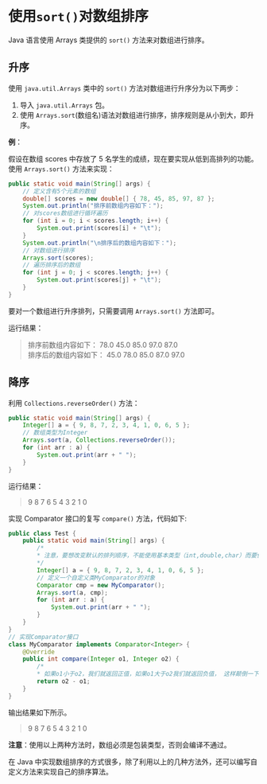 # 使用`sort()`对数组排序

Java 语言使用 Arrays 类提供的 `sort()` 方法来对数组进行排序。

## 升序

使用 `java.util.Arrays` 类中的 `sort()` 方法对数组进行升序分为以下两步：

1. 导入 `java.util.Arrays` 包。
2. 使用 `Arrays.sort`(数组名)语法对数组进行排序，排序规则是从小到大，即升序。

**例**：

假设在数组 scores 中存放了 5 名学生的成绩，现在要实现从低到高排列的功能。使用 `Arrays.sort()` 方法来实现：

```java
public static void main(String[] args) {    
    // 定义含有5个元素的数组    
    double[] scores = new double[] { 78, 45, 85, 97, 87 };    
    System.out.println("排序前数组内容如下：");    
    // 对scores数组进行循环遍历    
    for (int i = 0; i < scores.length; i++) {        
        System.out.print(scores[i] + "\t");    
    }    
    System.out.println("\n排序后的数组内容如下：");    
    // 对数组进行排序    
    Arrays.sort(scores);    
    // 遍历排序后的数组    
    for (int j = 0; j < scores.length; j++) {        
        System.out.print(scores[j] + "\t");    
    }
}
```

要对一个数组进行升序排列，只需要调用 `Arrays.sort()` 方法即可。

运行结果：

> 排序前数组内容如下：
> 78.0    45.0    85.0    97.0    87.0   
> 排序后的数组内容如下：
> 45.0    78.0    85.0    87.0    97.0

## 降序

利用 `Collections.reverseOrder()` 方法：

```java
public static void main(String[] args) {    
    Integer[] a = { 9, 8, 7, 2, 3, 4, 1, 0, 6, 5 };    
    // 数组类型为Integer    
    Arrays.sort(a, Collections.reverseOrder());    
    for (int arr : a) {        
        System.out.print(arr + " ");    
    }
}
```

运行结果：

> 9 8 7 6 5 4 3 2 1 0 

实现 Comparator 接口的复写 `compare()` 方法，代码如下:

```java 
public class Test {    
    public static void main(String[] args) {        
        /*         
        * 注意，要想改变默认的排列顺序，不能使用基本类型（int,double,char）而要使用它们对应的类         
        */        
        Integer[] a = { 9, 8, 7, 2, 3, 4, 1, 0, 6, 5 };        
        // 定义一个自定义类MyComparator的对象        
        Comparator cmp = new MyComparator();        
        Arrays.sort(a, cmp);        
        for (int arr : a) {            
            System.out.print(arr + " ");        
        }    
    }
}
// 实现Comparator接口
class MyComparator implements Comparator<Integer> {    
    @Override    
    public int compare(Integer o1, Integer o2) {        
        /*         
        * 如果o1小于o2，我们就返回正值，如果o1大于o2我们就返回负值， 这样颠倒一下，就可以实现降序排序了,反之即可自定义升序排序了      */        
        return o2 - o1;    
    }
}
```

输出结果如下所示。

> 9 8 7 6 5 4 3 2 1 0 

**注意**：使用以上两种方法时，数组必须是包装类型，否则会编译不通过。

在 Java 中实现数组排序的方式很多，除了利用以上的几种方法外，还可以编写自定义方法来实现自己的排序算法。